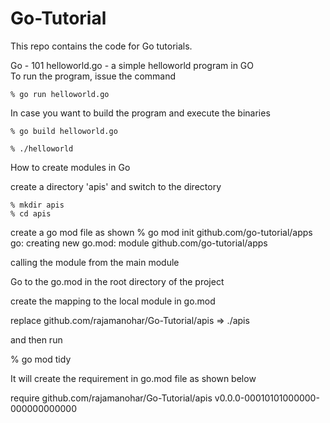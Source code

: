 # Go-Tutorial

This repo contains the code for Go tutorials.

Go - 101
helloworld.go - a simple helloworld program in GO <br />
To run the program, issue the command 

    % go run helloworld.go

In case you want to build the program and execute the binaries

    % go build helloworld.go

    % ./helloworld

How to create modules in Go

create a directory 'apis' and switch to the directory 

    % mkdir apis 
    % cd apis 

create a go mod file as shown 
    % go mod init github.com/go-tutorial/apps
    go: creating new go.mod: module github.com/go-tutorial/apps

calling the module from the main module 

Go to the go.mod in the root directory of the project 

create the mapping to the local module in go.mod

  replace github.com/rajamanohar/Go-Tutorial/apis => ./apis

and then run 

% go mod tidy 

It will create the requirement in go.mod file as shown below

require github.com/rajamanohar/Go-Tutorial/apis v0.0.0-00010101000000-000000000000